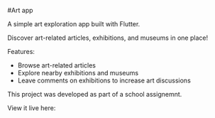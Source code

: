 #Art app

A simple art exploration app built with Flutter.

Discover art-related articles, exhibitions, and museums in one place!

Features:
- Browse art-related articles 
- Explore nearby exhibitions and museums
- Leave comments on exhibitions to increase art discussions

This project was developed as part of a school assignemnt.

View it live here: